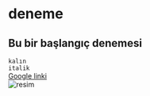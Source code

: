 # deneme
## Bu bir başlangıç denemesi<br/>
``kalın`` <br/>
`italik`<br/>
[Google linki](https://google.com)<br/>
![resim](https://getwallpapers.com/wallpaper/full/7/b/d/845250-kung-fu-panda-3-wallpapers-1920x1200-for-meizu.jpg)
